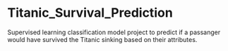 # Titanic_Survival_Prediction
Supervised learning classification model project to predict if a passanger would have survived the Titanic sinking based on their attributes.
